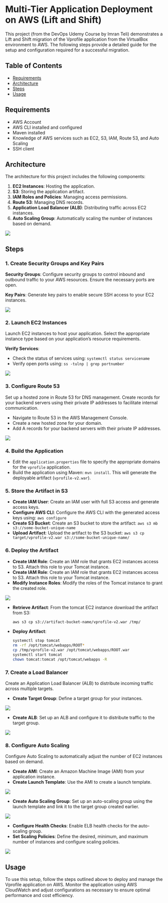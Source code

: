# Multi-Tier Application Deployment on AWS (Lift and Shift)

This project (from the DevOps Udemy Course by Imran Teli) demonstrates a Lift and Shift migration of the Vprofile application from the VirtualBox environment to AWS. The following steps provide a detailed guide for the setup and configuration required for a successful migration.

## Table of Contents
- [Requirements](#requirements)
- [Architecture](#architecture)
- [Steps](#steps)
- [Usage](#usage)

## Requirements
- AWS Account
- AWS CLI installed and configured
- Maven installed
- Knowledge of AWS services such as EC2, S3, IAM, Route 53, and Auto Scaling
- SSH client

## Architecture
The architecture for this project includes the following components:
1. **EC2 Instances**: Hosting the application.
2. **S3**: Storing the application artifact.
3. **IAM Roles and Policies**: Managing access permissions.
4. **Route 53**: Managing DNS records.
5. **Application Load Balancer (ALB)**: Distributing traffic across EC2 instances.
6. **Auto Scaling Group**: Automatically scaling the number of instances based on demand.

<img src="../aws-lift-and-shift/vprofile-aws-lift-and-shift.png">

## Steps
### 1. Create Security Groups and Key Pairs
**Security Groups**: Configure security groups to control inbound and outbound traffic to your AWS resources. Ensure the necessary ports are open.

**Key Pairs**: Generate key pairs to enable secure SSH access to your EC2 instances.

<img src="../aws-lift-and-shift/img/sg.png">

### 2. Launch EC2 Instances
Launch EC2 instances to host your application. Select the appropriate instance type based on your application’s resource requirements.

**Verify Services**:
- Check the status of services using: `systemctl status servicename`
- Verify open ports using: `ss -tulnp | grep portnumber`

<img src="../aws-lift-and-shift/img/ec2.png">

### 3. Configure Route 53
Set up a hosted zone in Route 53 for DNS management. Create records for your backend servers using their private IP addresses to facilitate internal communication.

- Navigate to Route 53 in the AWS Management Console.
- Create a new hosted zone for your domain.
- Add A records for your backend servers with their private IP addresses.

<img src="../aws-lift-and-shift/img/r53.png">

### 4. Build the Application
- Edit the `application.properties` file to specify the appropriate domains for the `vprofile` application.
- Build the application using Maven: `mvn install`. This will generate the deployable artifact (`vprofile-v2.war`).

### 5. Store the Artifact in S3
- **Create IAM User**: Create an IAM user with full S3 access and generate access keys.
- **Configure AWS CLI**: Configure the AWS CLI with the generated access keys using: `aws configure`
- **Create S3 Bucket**: Create an S3 bucket to store the artifact: `aws s3 mb s3://some-bucket-unique-name`
- **Upload Artifact**: Upload the artifact to the S3 bucket: `aws s3 cp target/vprofile-v2.war s3://some-bucket-unique-name/`

### 6. Deploy the Artifact
- **Create IAM Role**: Create an IAM role that grants EC2 instances access to S3. Attach this role to your Tomcat instance.
- **Create IAM Role**: Create an IAM role that grants EC2 instances access to S3. Attach this role to your Tomcat instance.
- **Modify Instance Roles**: Modify the roles of the Tomcat instance to grant the created role.

<img src="../aws-lift-and-shift/img/ec2s3role.png">

- **Retrieve Artifact**: From the tomcat EC2 instance download the artifact from S3:
    ```sh
    aws s3 cp s3://artifact-bucket-name/vprofile-v2.war /tmp/
    ```
- **Deploy Artifact**:
    ```sh
    systemctl stop tomcat
    rm -rf /opt/tomcat/webapps/ROOT*
    cp /tmp/vprofile-v2.war /opt/tomcat/webapps/ROOT.war
    systemctl start tomcat
    chown tomcat:tomcat /opt/tomcat/webapps -R
    ```

### 7. Create a Load Balancer
Create an Application Load Balancer (ALB) to distribute incoming traffic across multiple targets.

- **Create Target Group**: Define a target group for your instances.

<img src="../aws-lift-and-shift/img/tg.png">

- **Create ALB**: Set up an ALB and configure it to distribute traffic to the target group.

<img src="../aws-lift-and-shift/img/alb.png">

### 8. Configure Auto Scaling
Configure Auto Scaling to automatically adjust the number of EC2 instances based on demand.

- **Create AMI**: Create an Amazon Machine Image (AMI) from your application instance.
- **Create Launch Template**: Use the AMI to create a launch template.

<img src="../aws-lift-and-shift/img/launchingtemplate.png">

- **Create Auto Scaling Group**: Set up an auto-scaling group using the launch template and link it to the target group created earlier.

<img src="../aws-lift-and-shift/img/asg1.png">

- **Configure Health Checks**: Enable ELB health checks for the auto-scaling group.
- **Set Scaling Policies**: Define the desired, minimum, and maximum number of instances and configure scaling policies.

<img src="../aws-lift-and-shift/img/asg2.png">

## Usage
To use this setup, follow the steps outlined above to deploy and manage the Vprofile application on AWS. Monitor the application using AWS CloudWatch and adjust configurations as necessary to ensure optimal performance and cost efficiency.

